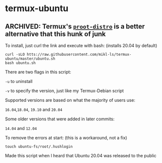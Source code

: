 # termux-ubuntu

## ARCHIVED: Termux's [`proot-distro`](https://github.com/termux/proot-distro) is a better alternative that this hunk of junk

To install, just curl the link and execute with bash: (installs 20.04 by default)
```
curl -sLO htts://raw.githubusercontent.com/mikl-ls/termux-ubuntu/master/ubuntu.sh
bash ubuntu.sh 
```
There are two flags in this script:

`-u` to uninstall

`-v` to specify the version, just like my Termux-Debian script

Supported versions are based on what the majority of users use:

  `16.04`,`18.04`, `19.10` and `20.04`
 
Some older versions that were added in later commits:

`14.04` and `12.04`
  

To remove the errors at start: (this is a workaround, not a fix)

`touch ubuntu-fs/root/.hushlogin`

Made this script when I heard that Ubuntu 20.04 was released to the public
